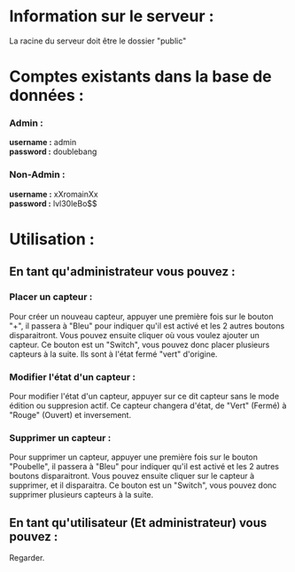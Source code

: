 # Information sur le serveur :

La racine du serveur doit être le dossier "public"

# Comptes existants dans la base de données :

### Admin :

**username :** admin<br/>
**password :** doublebang

### Non-Admin :

**username :**  xXromainXx <br/>
**password :**  lvl30leBo$$

# Utilisation :
## En tant qu'administrateur vous pouvez :

### Placer un capteur :

Pour créer un nouveau capteur, appuyer une première fois sur le bouton "+", il passera à "Bleu" pour indiquer qu'il est activé et les 2 autres boutons disparaitront.
Vous pouvez ensuite cliquer où vous voulez ajouter un capteur.
Ce bouton est un "Switch", vous pouvez donc placer plusieurs capteurs à la suite. Ils sont à l'état fermé "vert" d'origine. 

### Modifier l'état d'un capteur :

Pour modifier l'état d'un capteur, appuyer sur ce dit capteur sans le mode édition ou suppresion actif.
Ce capteur changera d'état, de "Vert" (Fermé) à "Rouge" (Ouvert) et inversement. 

### Supprimer un capteur :

Pour supprimer un capteur, appuyer une première fois sur le bouton "Poubelle", il passera à "Bleu" pour indiquer qu'il est activé et les 2 autres boutons disparaitront.
Vous pouvez ensuite cliquer sur le capteur à supprimer, et il disparaitra.
Ce bouton est un "Switch", vous pouvez donc supprimer plusieurs capteurs à la suite.

## En tant qu'utilisateur (Et administrateur) vous pouvez :

Regarder.

